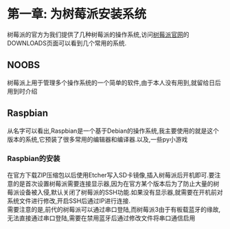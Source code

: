 # 第一章: 为树莓派安装系统

树莓派的官方为我们提供了几种树莓派的操作系统,访问[树莓派官网](https://www.raspberrypi.org/)的DOWNLOADS页面可以看到几个常用的系统.

## NOOBS
树莓派上用于管理多个操作系统的一个简单的软件,由于本人没有用到,就留给日后用到时介绍

## Raspbian
从名字可以看出,Raspbian是一个基于Debian的操作系统,我主要使用的就是这个版本的系统,它预装了很多常用的编辑器和编译器.以及,一些py小游戏

### Raspbian的安装
在官方下载ZIP压缩包以后使用Etcher写入SD卡镜像,插入树莓派后开机即可.要注意的是首次设置树莓派需要连接显示器,因为在官方某个版本后为了防止大量的树莓派设备被入侵,默认关闭了树莓派的SSH功能.如果没有显示器,就需要在开机前对系统文件进行修改,开启SSH后通过IP进行连接.  
需要注意的是,前代的树莓派可以通过串口登陆,而树莓派3由于有板载蓝牙的缘故,无法直接通过串口登陆,需要在禁用蓝牙后通过修改文件将串口通信启用  

